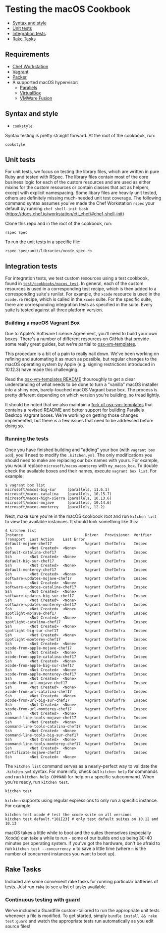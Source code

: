 # Testing the macOS Cookbook

- [Syntax and style](#syntax-and-style)
- [Unit tests](#unit-tests)
- [Integration tests](#integration-tests)
- [Rake Tasks](#rake-tasks)

## Requirements

- [Chef Workstation](https://www.chef.io/downloads/tools/workstation)
- [Vagrant](https://www.vagrantup.com/)
- [Packer](https://www.packer.io/)
- A supported macOS hypervisor:
  - [Parallels](https://www.parallels.com/pd/general/)
  - [VirtualBox](https://www.virtualbox.org/wiki/Downloads)
  - [VMWare Fusion](https://www.vmware.com/products/fusion.html)

## Syntax and style

- `cookstyle`

Syntax testing is pretty straight forward. At the root of the cookbook, run:

```shell
cookstyle
```

## Unit tests

For unit tests, we focus on testing the library files, which are written
in pure Ruby and tested with RSpec. The library files contain most of the core
business logic for each of the custom resources and are used as either mixins
for the custom resources or contain classes that act as helpers, except with
explicit namespacing. Some libary files are heavily unit tested, others are definitely
missing much-needed unit test coverage. The following command syntax assumes
you've made the Chef Workstation `rspec` your default by running `chef shell-init bash`
(https://docs.chef.io/workstation/ctl_chef/#chef-shell-init)

Clone this repo and in the root of the cookbook, run:

```shell
rspec spec
```

To run the unit tests in a specific file:

```shell
rspec spec/unit/libraries/xcode_spec.rb
```

## Integration tests

For integration tests, we test custom resources using a test cookbook, found in
[`test/cookbooks/macos_test`](https://github.com/Microsoft/macos-cookbook/tree/master/test/cookbooks/macos_test).
In general, each of the custom resources is used in a corresponding test recipe,
which is then added to a corresponding suite's runlist. For example, the `xcode`
resource is used in the `xcode.rb` recipe, which is called in the `xcode` suite.
For the specific suite, there are corresponding integration tests as specified
in the suite. Every suite is tested against all three platform version.

### Building a macOS Vagrant Box

Due to Apple's Software License Agreement, you'll need to build your own boxes.
There's a number of different resources on GitHub that provide some really great
guides, but we're partial to [osx-vm-templates](https://github.com/timsutton/osx-vm-templates).

This procedure is a bit of a pain to really nail down. We've been working on
refining and automating it as much as possible, but regular changes to the macOS
operating system by Apple (e.g. signing restrictions introduced in 10.12.3) have
made this challenging.

Read the [osx-vm-templates README](https://github.com/timsutton/osx-vm-templates/blob/master/README.md)
thouroughly to get a clear understanding of what needs to be done to turn a "vanilla"
macOS installer into a shiny new, barely-touched macOS Vagrant base box. The process
is pretty different depending on which version you're building, so tread lightly.

It should be noted that we also maintain a [fork of osx-vm-templates](https://github.com/americanhanko/osx-vm-templates)
that contains a revised README and better support for building Parallels Desktop
Vagrant boxes. We're working on getting those changes implemented, but there is
a few issues that need to be addressed before doing so.

### Running the tests

Once you have finished building and "adding" your box (with `vagrant box add`),
you'll need to modify the `.kitchen.yml`. The only modifications you should
need to make are replacing our box names with yours. For example, you would
replace `microsoft/macos-monterey` with `my_macos_box`. To double check the
available boxes and their names, execute `vagrant box list`. For example:

```shell
$ vagrant box list
microsoft/macos-big-sur     (parallels, 11.6.1)
microsoft/macos-catalina    (parallels, 10.15.7)
microsoft/macos-high-sierra (parallels, 10.13.6)
microsoft/macos-mojave      (parallels, 10.14.6)
microsoft/macos-monterey    (parallels, 12.2)
```

Next, make sure you're in the macOS cookbook root and run `kitchen list` to view
the available instances. It should look something like this:

```shell
$ kitchen list
Instance                            Driver   Provisioner  Verifier  Transport  Last Action    Last Error
default-mojave-chef17               Vagrant  ChefInfra    Inspec    Ssh        <Not Created>  <None>
default-catalina-chef17             Vagrant  ChefInfra    Inspec    Ssh        <Not Created>  <None>
default-big-sur-chef17              Vagrant  ChefInfra    Inspec    Ssh        <Not Created>  <None>
default-monterey-chef17             Vagrant  ChefInfra    Inspec    Ssh        <Not Created>  <None>
software-updates-mojave-chef17      Vagrant  ChefInfra    Inspec    Ssh        <Not Created>  <None>
software-updates-catalina-chef17    Vagrant  ChefInfra    Inspec    Ssh        <Not Created>  <None>
software-updates-big-sur-chef17     Vagrant  ChefInfra    Inspec    Ssh        <Not Created>  <None>
software-updates-monterey-chef17    Vagrant  ChefInfra    Inspec    Ssh        <Not Created>  <None>
spotlight-mojave-chef17             Vagrant  ChefInfra    Inspec    Ssh        <Not Created>  <None>
spotlight-catalina-chef17           Vagrant  ChefInfra    Inspec    Ssh        <Not Created>  <None>
spotlight-big-sur-chef17            Vagrant  ChefInfra    Inspec    Ssh        <Not Created>  <None>
spotlight-monterey-chef17           Vagrant  ChefInfra    Inspec    Ssh        <Not Created>  <None>
xcode-from-apple-mojave-chef17      Vagrant  ChefInfra    Inspec    Ssh        <Not Created>  <None>
xcode-from-apple-catalina-chef17    Vagrant  ChefInfra    Inspec    Ssh        <Not Created>  <None>
xcode-from-apple-big-sur-chef17     Vagrant  ChefInfra    Inspec    Ssh        <Not Created>  <None>
xcode-from-apple-monterey-chef17    Vagrant  ChefInfra    Inspec    Ssh        <Not Created>  <None>
xcode-from-url-mojave-chef17        Vagrant  ChefInfra    Inspec    Ssh        <Not Created>  <None>
xcode-from-url-catalina-chef17      Vagrant  ChefInfra    Inspec    Ssh        <Not Created>  <None>
xcode-from-url-big-sur-chef17       Vagrant  ChefInfra    Inspec    Ssh        <Not Created>  <None>
xcode-from-url-monterey-chef17      Vagrant  ChefInfra    Inspec    Ssh        <Not Created>  <None>
command-line-tools-mojave-chef17    Vagrant  ChefInfra    Inspec    Ssh        <Not Created>  <None>
command-line-tools-catalina-chef17  Vagrant  ChefInfra    Inspec    Ssh        <Not Created>  <None>
command-line-tools-big-sur-chef17   Vagrant  ChefInfra    Inspec    Ssh        <Not Created>  <None>
command-line-tools-monterey-chef17  Vagrant  ChefInfra    Inspec    Ssh        <Not Created>  <None>
certificate-mojave-chef17           Vagrant  ChefInfra    Inspec    Ssh        <Not Created>  <None>
```

The `kitchen list` command serves as a nearly-perfect way to validate the
`.kitchen.yml` syntax. For more info, check out `kitchen help` for commands and
run `kitchen help COMMAND` for help on a specific subcommand. When you're ready,
run `kitchen test`.

```shell
kitchen test
```

`kitchen` supports using regular expressions to only run a specific instance.
For example:

```shell
kitchen test xcode # test the xcode suite on all versions
kitchen test default.*101[23] # only test default suites on 10.12 and 10.13
```

macOS takes a little while to boot and the suites themselves (especially Xcode)
can take a while to run - some of our builds end up being 30-40 minutes per operating
system. If you've got the hardware, don't be afraid to run
`kitchen test --concurrency n` to save a little time (where `n` is the number of concurrent
instances you want to boot up).

## Rake Tasks

Included are some convenient rake tasks for running particular batteries of tests. Just run `rake` to see a list of tasks available.

### Continuous testing with guard

We've included a Guardfile custom-tailored to run the appropriate unit tests whenever a file is modified. To get started, simply `bundle install && rake test:guard` and watch the appropriate tests run automatically as you edit source files!
